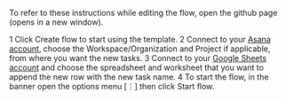 To refer to these instructions while editing the flow, open the github page (opens in a new window).

1 Click Create flow to start using the template.
2 Connect to your [Asana account](https://developer.ibm.com/integration/docs/app-connect/how-to-guides-for-apps/use-ibm-app-connect-asana/), choose the Workspace/Organization and Project if applicable, from where you want the new tasks.
3 Connect to your [Google Sheets account](http://ibm.biz/acgsheets) and choose the spreadsheet and worksheet that you want to append the new row with the new task name.
4 To start the flow, in the banner open the options menu [⋮] then click Start flow.
